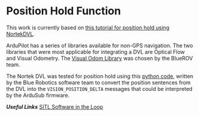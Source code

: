 # Position Hold Function

This work is currently based on [this tutorial for position hold using NortekDVL](https://discuss.ardupilot.org/t/rov-position-hold-and-non-gps-navigation/53131).

ArduPilot has a series of libraries available for non-GPS navigation. The two libraries that were most applicable for integrating a DVL are Optical Flow and Visual Odometry. The [Visual Odom Library](https://github.com/ArduPilot/ardupilot/tree/master/libraries/AP_VisualOdom) was chosen by the BlueROV team.

The Nortek DVL was tested for position hold using this [python code](https://github.com/Williangalvani/ardupilot/blob/e1d009555e7cadaf69c1d901e5b5ef5fc4b5c3ca/nortekdvl.py), written by the Blue Robotics software team to convert the position sentences from the DVL into the `VISION_POSITION_DELTA` messages that could be interpreted by the ArduSub firmware. 

***Useful Links***
[SITL Software in the Loop](https://ardupilot.org/dev/docs/sitl-simulator-software-in-the-loop.html#sitl-simulator-software-in-the-loop)
